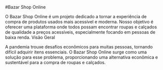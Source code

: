 #Bazar Shop Online

O Bazar Shop Online é um projeto dedicado a tornar a experiência de compra de produtos usados mais acessível e moderna. Nosso objetivo é oferecer uma plataforma onde todos possam encontrar roupas e calçados de qualidade a preços acessíveis, especialmente focando em pessoas de baixa renda.
Visão Geral

A pandemia trouxe desafios econômicos para muitas pessoas, tornando difícil adquirir itens essenciais. O Bazar Shop Online surge como uma solução para esse problema, proporcionando uma alternativa econômica e sustentável para a compra de roupas e calçados.
